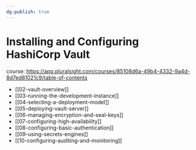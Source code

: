 ```yaml
---
dg-publish: true
---
```

# Installing and Configuring HashiCorp Vault

course: <https://app.pluralsight.com/courses/85108d6a-49b4-4332-9a4d-8d7ed81021c9/table-of-contents>

- [[02-vault-overview]]
- [[03-running-the-development-instance]]
- [[04-selecting-a-deployment-model]]
- [[05-deploying-vault-server]]
- [[06-managing-encryption-and-seal-keys]]
- [[07-configuring-high-availability]]
- [[08-configuring-basic-authentication]]
- [[09-using-secrets-engines]]
- [[10-configuring-auditing-and-monitoring]]